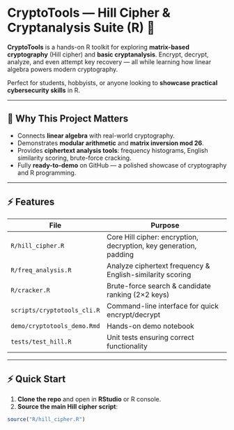 # CryptoTools — Hill Cipher & Cryptanalysis Suite (R) 🔐

**CryptoTools** is a hands-on R toolkit for exploring **matrix-based cryptography** (Hill cipher) and **basic cryptanalysis**. Encrypt, decrypt, analyze, and even attempt key recovery — all while learning how linear algebra powers modern cryptography.

Perfect for students, hobbyists, or anyone looking to **showcase practical cybersecurity skills** in R.

---

## 🚀 Why This Project Matters
- Connects **linear algebra** with real-world cryptography.
- Demonstrates **modular arithmetic** and **matrix inversion mod 26**.
- Provides **ciphertext analysis tools**: frequency histograms, English similarity scoring, brute-force cracking.
- Fully **ready-to-demo** on GitHub — a polished showcase of cryptography and R programming.

---

## ⚡ Features
| File | Purpose |
|------|--------|
| `R/hill_cipher.R` | Core Hill cipher: encryption, decryption, key generation, padding |
| `R/freq_analysis.R` | Analyze ciphertext frequency & English-similarity scoring |
| `R/cracker.R` | Brute-force search & candidate ranking (2×2 keys) |
| `scripts/cryptotools_cli.R` | Command-line interface for quick encrypt/decrypt |
| `demo/cryptotools_demo.Rmd` | Hands-on demo notebook |
| `tests/test_hill.R` | Unit tests ensuring correct functionality |

---

## ⚡ Quick Start
1. **Clone the repo** and open in **RStudio** or R console.  
2. **Source the main Hill cipher script**:
```r
source("R/hill_cipher.R")
